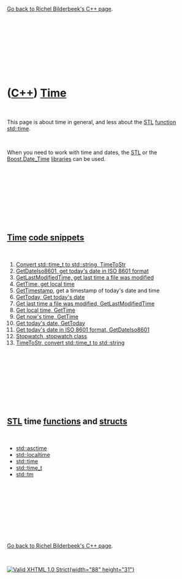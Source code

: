 

[Go back to Richel Bilderbeek's C++ page](Cpp.htm).

 

 

 

 

 

([C++](Cpp.htm)) [Time](CppTime.htm)
====================================

 

This page is about time in general, and less about the [STL](CppStl.htm)
[function](CppFunction.htm) [std::time](CppTime.htm).

 

When you need to work with time and dates, the [STL](CppStl.htm) or the
[Boost.Date\_Time](CppDate_Time.htm) [libraries](CppLibrary.htm) can be
used.

 

 

 

 

 

[Time](CppTime.htm) [code snippets](CppCodeSnippets.htm)
--------------------------------------------------------

 

1.  [Convert std::time\_t to std::string, TimeToStr](CppTimeToStr.htm)
2.  [GetDateIso8601, get today's date in ISO 8601
    format](CppGetDateIso8601.htm)
3.  [GetLastModifiedTime, get last time a file was
    modified](CppGetLastModifiedTime.htm)
4.  [GetTime, get local time](CppGetTime.htm)
5.  [GetTimestamp](CppGetTimestamp.htm), get a timestamp of today's date
    and time
6.  [GetToday, Get today's date](CppGetToday.htm)
7.  [Get last time a file was modified,
    GetLastModifiedTime](CppGetLastModifiedTime.htm)
8.  [Get local time, GetTime](CppGetTime.htm)
9.  [Get now's time, GetTime](CppGetTime.htm)
10. [Get today's date, GetToday](CppGetToday.htm)
11. [Get today's date in ISO 8601 format,
    GetDateIso8601](CppGetDateIso8601.htm)
12. [Stopwatch, stopwatch class](CppStopwatch.htm)
13. [TimeToStr, convert std::time\_t to std::string](CppTimeToStr.htm)

 

 

 

 

 

[STL](CppStl.htm) time [functions](CppFunction.htm) and [structs](CppStruct.htm)
--------------------------------------------------------------------------------

 

-   [std::asctime](CppAsctime.htm)
-   [std::localtime](CppLocaltime.htm)
-   [std::time](CppTime.htm)
-   [std::time\_t](CppTime_t.htm)
-   [std::tm](CppTm.htm)

 

 

 

 

 

[Go back to Richel Bilderbeek's C++ page](Cpp.htm).



 

[![Valid XHTML 1.0 Strict](valid-xhtml10.png){width="88"
height="31"}](http://validator.w3.org/check?uri=referer)
